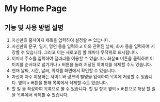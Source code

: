 # My Home Page

## 기능 및 사용 방법 설명

1. 자신만의 홈페이지 제목을 입력하여 설정할 수 있습니다.
2. 자신만의 문구, 일기, 명언 등을 입력하고 이와 관련된 날짜, 화자 등을 입력하여 저장할 수 있습니다. 그리고 이는 새로고침 할 때마다 무작위로 표시됩니다.
3. 이미지 주소를 입력하여 갤러리를 이용할 수 있습니다. 화살표 버튼을 클릭하여 이미지를 순서대로 넘기거나 x 버튼을 눌러 저장된 이미지를 삭제할 수도 있습니다.
4. 현재 날짜, 시간, 날씨, 위치를 화면에서 확인할 수 있습니다.
5. 자신이 자주 이용하는 사이트와 링크의 별명을 입력하여 목록에 저장할 수 있습니다. 옆의 x 버튼을 통해 목록에서 삭제할 수도 있습니다.
6. 할 일 을 작성하여 목록으로 볼 수 있습니다. 할 일 항목 옆의 x 버튼으로 해당 할 일을 목록에서 삭제할 수 있습니다.
